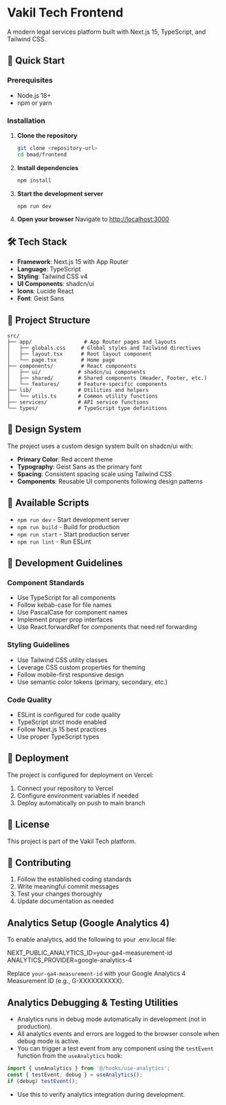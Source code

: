 # Vakil Tech Frontend

A modern legal services platform built with Next.js 15, TypeScript, and Tailwind CSS.

## 🚀 Quick Start

### Prerequisites

- Node.js 18+ 
- npm or yarn

### Installation

1. **Clone the repository**
   ```bash
   git clone <repository-url>
   cd bmad/frontend
   ```

2. **Install dependencies**
   ```bash
   npm install
   ```

3. **Start the development server**
   ```bash
   npm run dev
   ```

4. **Open your browser**
   Navigate to [http://localhost:3000](http://localhost:3000)

## 🛠️ Tech Stack

- **Framework**: Next.js 15 with App Router
- **Language**: TypeScript
- **Styling**: Tailwind CSS v4
- **UI Components**: shadcn/ui
- **Icons**: Lucide React
- **Font**: Geist Sans

## 📁 Project Structure

```
src/
├── app/                 # App Router pages and layouts
│   ├── globals.css     # Global styles and Tailwind directives
│   ├── layout.tsx      # Root layout component
│   └── page.tsx        # Home page
├── components/         # React components
│   ├── ui/            # shadcn/ui components
│   ├── shared/        # Shared components (Header, Footer, etc.)
│   └── features/      # Feature-specific components
├── lib/               # Utilities and helpers
│   └── utils.ts       # Common utility functions
├── services/          # API service functions
└── types/             # TypeScript type definitions
```

## 🎨 Design System

The project uses a custom design system built on shadcn/ui with:

- **Primary Color**: Red accent theme
- **Typography**: Geist Sans as the primary font
- **Spacing**: Consistent spacing scale using Tailwind CSS
- **Components**: Reusable UI components following design patterns

## 🔧 Available Scripts

- `npm run dev` - Start development server
- `npm run build` - Build for production
- `npm run start` - Start production server
- `npm run lint` - Run ESLint

## 📝 Development Guidelines

### Component Standards

- Use TypeScript for all components
- Follow kebab-case for file names
- Use PascalCase for component names
- Implement proper prop interfaces
- Use React.forwardRef for components that need ref forwarding

### Styling Guidelines

- Use Tailwind CSS utility classes
- Leverage CSS custom properties for theming
- Follow mobile-first responsive design
- Use semantic color tokens (primary, secondary, etc.)

### Code Quality

- ESLint is configured for code quality
- TypeScript strict mode enabled
- Follow Next.js 15 best practices
- Use proper TypeScript types

## 🚀 Deployment

The project is configured for deployment on Vercel:

1. Connect your repository to Vercel
2. Configure environment variables if needed
3. Deploy automatically on push to main branch

## 📄 License

This project is part of the Vakil Tech platform.

## 🤝 Contributing

1. Follow the established coding standards
2. Write meaningful commit messages
3. Test your changes thoroughly
4. Update documentation as needed

## Analytics Setup (Google Analytics 4)

To enable analytics, add the following to your .env.local file:

NEXT_PUBLIC_ANALYTICS_ID=your-ga4-measurement-id
ANALYTICS_PROVIDER=google-analytics-4

Replace `your-ga4-measurement-id` with your Google Analytics 4 Measurement ID (e.g., G-XXXXXXXXXX).

## Analytics Debugging & Testing Utilities

- Analytics runs in debug mode automatically in development (not in production).
- All analytics events and errors are logged to the browser console when debug mode is active.
- You can trigger a test event from any component using the `testEvent` function from the `useAnalytics` hook:

```js
import { useAnalytics } from '@/hooks/use-analytics';
const { testEvent, debug } = useAnalytics();
if (debug) testEvent();
```

- Use this to verify analytics integration during development.
